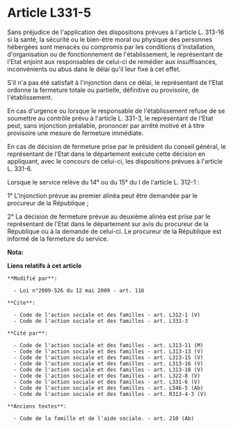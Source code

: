 # Article L331-5

Sans préjudice de l'application des dispositions prévues à l'article L. 313-16 si la santé, la sécurité ou le bien-être moral
ou physique des personnes hébergées sont menacés ou compromis par les conditions d'installation, d'organisation ou de
fonctionnement de l'établissement, le représentant de l'Etat enjoint aux responsables de celui-ci de remédier aux
insuffisances, inconvénients ou abus dans le délai qu'il leur fixe à cet effet.

S'il n'a pas été satisfait à l'injonction dans ce délai, le représentant de l'Etat ordonne la fermeture totale ou partielle,
définitive ou provisoire, de l'établissement. 

En cas d'urgence ou lorsque le responsable de l'établissement refuse de se soumettre au contrôle prévu à l'article L. 331-3,
le représentant de l'Etat peut, sans injonction préalable, prononcer par arrêté motivé et à titre provisoire une mesure de
fermeture immédiate. 

En cas de décision de fermeture prise par le président du conseil général, le représentant de l'Etat dans le département
exécute cette décision en appliquant, avec le concours de celui-ci, les dispositions prévues à l'article L. 331-6. 

Lorsque le service relève du 14° ou du 15° du I de l'article L. 312-1 : 

1° L'injonction prévue au premier alinéa peut être demandée par le procureur de la République ; 

2° La décision de fermeture prévue au deuxième alinéa est prise par le représentant de l'Etat dans le département sur avis du
procureur de la République ou à la demande de celui-ci. Le procureur de la République est informé de la fermeture du service.

**Nota:**



**Liens relatifs à cet article**

	**Modifié par**:

	  - Loi n°2009-526 du 12 mai 2009 - art. 116

	**Cite**:

	  - Code de l'action sociale et des familles - art. L312-1 (V)
	  - Code de l'action sociale et des familles - art. L331-3

	**Cité par**:

	  - Code de l'action sociale et des familles - art. L313-11 (M)
	  - Code de l'action sociale et des familles - art. L313-13 (V)
	  - Code de l'action sociale et des familles - art. L313-15 (V)
	  - Code de l'action sociale et des familles - art. L313-16 (V)
	  - Code de l'action sociale et des familles - art. L313-18 (V)
	  - Code de l'action sociale et des familles - art. L322-8 (V)
	  - Code de l'action sociale et des familles - art. L331-6 (V)
	  - Code de l'action sociale et des familles - art. L546-5 (Ab)
	  - Code de l'action sociale et des familles - art. R313-4-3 (V)

	**Anciens textes**:

	  - Code de la famille et de l'aide sociale. - art. 210 (Ab)
